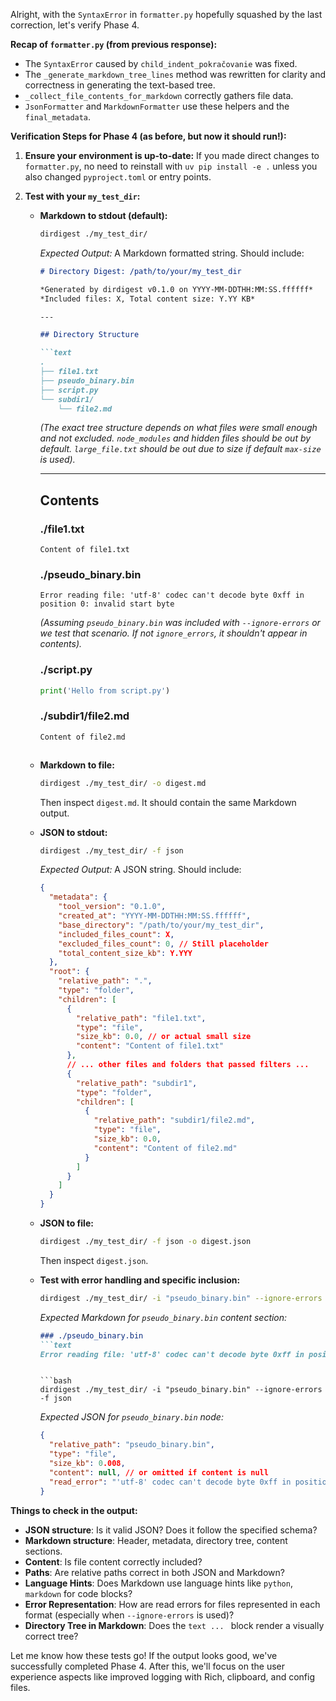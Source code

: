 Alright, with the `SyntaxError` in `formatter.py` hopefully squashed by the last correction, let's verify Phase 4.

**Recap of `formatter.py` (from previous response):**
*   The `SyntaxError` caused by `child_indent_pokračovanie` was fixed.
*   The `_generate_markdown_tree_lines` method was rewritten for clarity and correctness in generating the text-based tree.
*   `_collect_file_contents_for_markdown` correctly gathers file data.
*   `JsonFormatter` and `MarkdownFormatter` use these helpers and the `final_metadata`.

**Verification Steps for Phase 4 (as before, but now it should run!):**

1.  **Ensure your environment is up-to-date:**
    If you made direct changes to `formatter.py`, no need to reinstall with `uv pip install -e .` unless you also changed `pyproject.toml` or entry points.

2.  **Test with your `my_test_dir`:**
    *   **Markdown to stdout (default):**
        ```bash
        dirdigest ./my_test_dir/
        ```
        *Expected Output:*
        A Markdown formatted string.
        Should include:
        ```markdown
        # Directory Digest: /path/to/your/my_test_dir

        *Generated by dirdigest v0.1.0 on YYYY-MM-DDTHH:MM:SS.ffffff*
        *Included files: X, Total content size: Y.YY KB*

        ---

        ## Directory Structure

        ```text
        .
        ├── file1.txt
        ├── pseudo_binary.bin
        ├── script.py
        └── subdir1/
            └── file2.md
        ```
        *(The exact tree structure depends on what files were small enough and not excluded. `node_modules` and hidden files should be out by default. `large_file.txt` should be out due to size if default `max-size` is used).*

        ---

        ## Contents

        ### ./file1.txt
        ```
        Content of file1.txt
        ```

        ### ./pseudo_binary.bin
        ```text
        Error reading file: 'utf-8' codec can't decode byte 0xff in position 0: invalid start byte
        ```
        *(Assuming `pseudo_binary.bin` was included with `--ignore-errors` or we test that scenario. If not `ignore_errors`, it shouldn't appear in contents).*

        ### ./script.py
        ```python
        print('Hello from script.py')
        ```

        ### ./subdir1/file2.md
        ```markdown
        Content of file2.md
        ```
        ```

    *   **Markdown to file:**
        ```bash
        dirdigest ./my_test_dir/ -o digest.md
        ```
        Then inspect `digest.md`. It should contain the same Markdown output.

    *   **JSON to stdout:**
        ```bash
        dirdigest ./my_test_dir/ -f json
        ```
        *Expected Output:*
        A JSON string.
        Should include:
        ```json
        {
          "metadata": {
            "tool_version": "0.1.0",
            "created_at": "YYYY-MM-DDTHH:MM:SS.ffffff",
            "base_directory": "/path/to/your/my_test_dir",
            "included_files_count": X,
            "excluded_files_count": 0, // Still placeholder
            "total_content_size_kb": Y.YYY
          },
          "root": {
            "relative_path": ".",
            "type": "folder",
            "children": [
              {
                "relative_path": "file1.txt",
                "type": "file",
                "size_kb": 0.0, // or actual small size
                "content": "Content of file1.txt"
              },
              // ... other files and folders that passed filters ...
              {
                "relative_path": "subdir1",
                "type": "folder",
                "children": [
                  {
                    "relative_path": "subdir1/file2.md",
                    "type": "file",
                    "size_kb": 0.0,
                    "content": "Content of file2.md"
                  }
                ]
              }
            ]
          }
        }
        ```

    *   **JSON to file:**
        ```bash
        dirdigest ./my_test_dir/ -f json -o digest.json
        ```
        Then inspect `digest.json`.

    *   **Test with error handling and specific inclusion:**
        ```bash
        dirdigest ./my_test_dir/ -i "pseudo_binary.bin" --ignore-errors -f markdown
        ```
        *Expected Markdown for `pseudo_binary.bin` content section:*
        ```markdown
        ### ./pseudo_binary.bin
        ```text
        Error reading file: 'utf-8' codec can't decode byte 0xff in position 0: invalid start byte
        ```
        ```

        ```bash
        dirdigest ./my_test_dir/ -i "pseudo_binary.bin" --ignore-errors -f json
        ```
        *Expected JSON for `pseudo_binary.bin` node:*
        ```json
        {
          "relative_path": "pseudo_binary.bin",
          "type": "file",
          "size_kb": 0.008,
          "content": null, // or omitted if content is null
          "read_error": "'utf-8' codec can't decode byte 0xff in position 0: invalid start byte"
        }
        ```

**Things to check in the output:**
*   **JSON structure**: Is it valid JSON? Does it follow the specified schema?
*   **Markdown structure**: Header, metadata, directory tree, content sections.
*   **Content**: Is file content correctly included?
*   **Paths**: Are relative paths correct in both JSON and Markdown?
*   **Language Hints**: Does Markdown use language hints like `python`, `markdown` for code blocks?
*   **Error Representation**: How are read errors for files represented in each format (especially when `--ignore-errors` is used)?
*   **Directory Tree in Markdown**: Does the ````text ... ```` block render a visually correct tree?

Let me know how these tests go! If the output looks good, we've successfully completed Phase 4. After this, we'll focus on the user experience aspects like improved logging with Rich, clipboard, and config files.